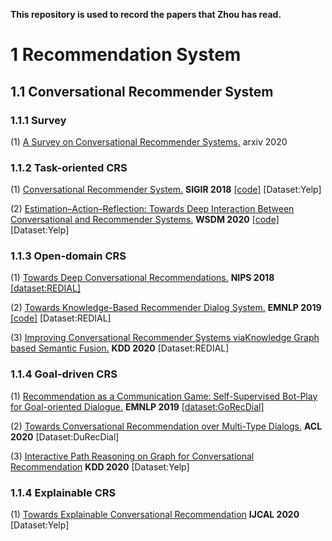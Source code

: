 **This repository is used to record the papers that Zhou has read.**

# 1 Recommendation System
## 1.1 Conversational Recommender System
### 1.1.1 Survey
  (1) [A Survey on Conversational Recommender Systems.](https://arxiv.org/abs/2004.00646) arxiv 2020
### 1.1.2 Task-oriented CRS
  (1) [Conversational Recommender System.](https://arxiv.org/abs/1806.03277) **SIGIR 2018** [[code]](https://github.com/yonghangzhou/conv_rec_sys.git) [Dataset:Yelp]
  
  (2) [Estimation–Action–Reflection: Towards Deep Interaction Between Conversational and Recommender Systems.](https://arxiv.org/abs/2002.09102) **WSDM 2020** [[code]](https://ear-conv-rec.github.io/) [Dataset:Yelp]
  
### 1.1.3 Open-domain CRS
  (1) [Towards Deep Conversational Recommendations.](https://papers.nips.cc/paper/8180-towards-deep-conversational-recommendations) **NIPS 2018** [[dataset:REDIAL]](https://redialdata.github.io/website/)
  
  (2) [Towards Knowledge-Based Recommender Dialog System.](https://arxiv.org/abs/1908.05391) **EMNLP 2019** [[code]](https://github.com/THUDM/KBRD?utm_source=catalyzex.com) [Dataset:REDIAL]
  
  (3) [Improving Conversational Recommender Systems viaKnowledge Graph based Semantic Fusion.](https://arxiv.org/abs/2007.04032) **KDD 2020** [Dataset:REDIAL]

### 1.1.4 Goal-driven CRS
   (1) [Recommendation as a Communication Game: Self-Supervised Bot-Play for Goal-oriented Dialogue.]() **EMNLP 2019** [[dataset:GoRecDial]](https://drive.google.com/drive/folders/1nilk6FUktW2VjNlATdM0VMehzSOPIvJ0?usp=sharing)
  
  (2) [Towards Conversational Recommendation over Multi-Type Dialogs.](https://arxiv.org/abs/2005.03954) **ACL 2020** [Dataset:DuRecDial]

  (3) [Interactive Path Reasoning on Graph for Conversational Recommendation](https://arxiv.org/abs/2007.00194) **KDD 2020** [Dataset:Yelp]

### 1.1.4 Explainable CRS
  (1) [Towards Explainable Conversational Recommendation](https://www.microsoft.com/en-us/research/uploads/prod/2020/05/ijcai20_camera_ready_conversion.out_.pdf) **IJCAL 2020** [Dataset:Yelp]

